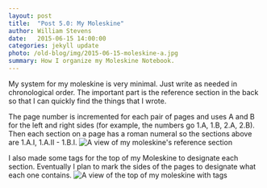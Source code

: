 ```yaml
---
layout: post
title:  "Post 5.0: My Moleskine"
author: William Stevens
date:   2015-06-15 14:00:00
categories: jekyll update
photo: /old-blog/img/2015-06-15-moleskine-a.jpg
summary: How I organize my Moleskine Notebook.
---
```

My system for my moleskine is very minimal. Just write as needed in chronological order. The important part is the reference section in the back so that I can quickly find the things that I wrote.

The page number is incremented for each pair of pages and uses A and B for the left and right sides (for example, the numbers go 1.A, 1.B, 2.A, 2.B). Then each section on a page has a roman numeral so the sections above are 1.A.I, 1.A.II - 1.B.I.
![A view of my moleskine's reference section](/old-blog/img/2015-06-15-moleskine-c.jpg)

I also made some tags for the top of my Moleskine to designate each section. Eventually I plan to mark the sides of the pages to designate what each one contains.
![A view of the top of my moleskine with tags](/old-blog/img/2015-06-15-moleskine-d.jpg)
